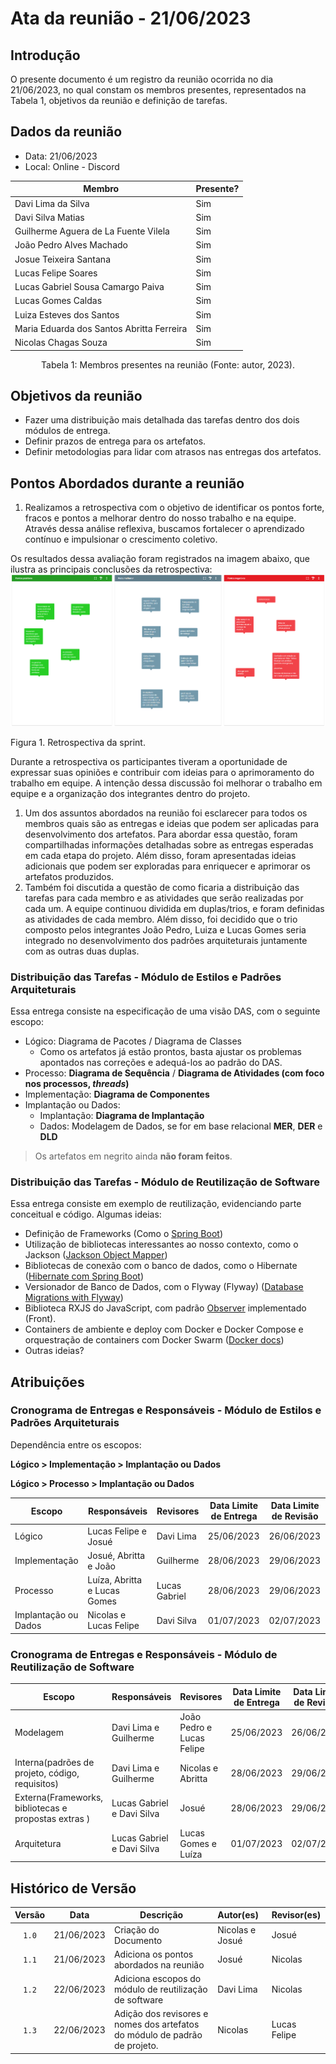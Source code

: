 # Ata da reunião - 21/06/2023

## Introdução

O presente documento é um registro da reunião ocorrida no dia 21/06/2023, no qual constam os membros presentes,
representados na Tabela 1, objetivos da reunião e definição de tarefas.

## Dados da reunião

- Data: 21/06/2023
- Local: Online - Discord

| Membro                                    | Presente? |
|-------------------------------------------|-----------|
| Davi Lima da Silva                        | Sim |
| Davi Silva Matias                         | Sim |
| Guilherme Aguera de La Fuente Vilela      | Sim |
| João Pedro Alves Machado                  | Sim |
| Josue Teixeira Santana                    | Sim |
| Lucas Felipe Soares                       | Sim |
| Lucas Gabriel Sousa Camargo Paiva         | Sim |
| Lucas Gomes Caldas                        | Sim |
| Luiza Esteves dos Santos                  | Sim |
| Maria Eduarda dos Santos Abritta Ferreira | Sim |
| Nicolas Chagas Souza                      | Sim |

<div style="text-align: center">
<p> Tabela 1: Membros presentes na reunião (Fonte: autor, 2023). </p>
</div>

## Objetivos da reunião

- Fazer uma distribuição mais detalhada das tarefas dentro dos dois módulos de entrega.
- Definir prazos de entrega para os artefatos.
- Definir metodologias para lidar com atrasos nas entregas dos artefatos.

## Pontos Abordados durante a reunião

1. Realizamos a retrospectiva com o objetivo de identificar os pontos forte, fracos e pontos a melhorar dentro do nosso trabalho e na equipe. Através dessa análise reflexiva, buscamos fortalecer o aprendizado contínuo e impulsionar o crescimento coletivo.

Os resultados dessa avaliação foram registrados na imagem abaixo, que ilustra as principais conclusões da retrospectiva:
![retrospectiva](../atas/img/retrospectiva-image.png)
<div class="legenda">
Figura 1. Retrospectiva da sprint.
</div>

Durante a retrospectiva  os participantes tiveram a oportunidade de expressar suas opiniões e contribuir com ideias para o aprimoramento do trabalho em equipe. A intenção dessa discussão foi melhorar o trabalho em equipe e a organização dos integrantes dentro do projeto.

1. Um dos assuntos abordados na reunião foi esclarecer para todos os membros quais são as entregas e ideias que podem ser aplicadas para desenvolvimento dos artefatos. Para abordar essa questão, foram compartilhadas informações detalhadas sobre as entregas esperadas em cada etapa do projeto. Além disso, foram apresentadas ideias adicionais que podem ser exploradas para enriquecer e aprimorar os artefatos produzidos.
2. Também foi discutida a questão de como ficaria a distribuição das tarefas para cada membro e as atividades que serão realizadas por cada um. A equipe continuou dividida em duplas/trios, e foram definidas as atividades de cada membro. Além disso, foi decidido que o trio composto pelos integrantes João Pedro, Luiza e Lucas Gomes seria integrado no desenvolvimento dos padrões arquiteturais juntamente com as outras duas duplas.

### Distribuição das Tarefas - Módulo de Estilos e Padrões Arquiteturais

Essa entrega consiste na especificação de uma visão DAS, com o seguinte escopo:

- Lógico: Diagrama de Pacotes / Diagrama de Classes
  - Como os artefatos já estão prontos, basta ajustar os problemas apontados nas correções e adequá-los ao padrão do DAS.
- Processo: **Diagrama de Sequência** / **Diagrama de Atividades (com foco nos processos, _threads_)**
- Implementação: **Diagrama de Componentes**
- Implantação ou Dados:  
  - Implantação: **Diagrama de Implantação**
  - Dados: Modelagem de Dados, se for em base relacional **MER**, **DER** e **DLD**

> Os artefatos em negrito ainda **não foram feitos**.

### Distribuição das Tarefas - Módulo de Reutilização de Software

Essa entrega consiste em exemplo de reutilização, evidenciando parte conceitual e código. Algumas ideias:

- Definição de Frameworks (Como o [Spring Boot](https://docs.spring.io/spring-boot/docs/current/reference/htmlsingle/))
- Utilização de bibliotecas interessantes ao nosso contexto, como o Jackson ([Jackson Object Mapper](https://www.devmedia.com.br/introducao-ao-jackson-objectmapper/43174))
- Bibliotecas de conexão com o banco de dados, como o Hibernate ([Hibernate com Spring Boot](https://www.baeldung.com/spring-boot-hibernate))
- Versionador de Banco de Dados, com o Flyway (Flyway) ([Database Migrations with Flyway](https://www.baeldung.com/database-migrations-with-flyway))
- Biblioteca RXJS do JavaScript, com padrão [Observer](https://rxjs.dev/guide/observer) implementado (Front).
- Containers de ambiente e deploy com Docker e Docker Compose e orquestração de containers com Docker Swarm ([Docker docs](https://docs.docker.com/))
- Outras ideias?

## Atribuições

### Cronograma de Entregas e Responsáveis - Módulo de Estilos e Padrões Arquiteturais

Dependência entre os escopos:

**Lógico > Implementação > Implantação ou Dados**

**Lógico > Processo > Implantação ou Dados**

| Escopo               | Responsáveis                  | Revisores     | Data Limite de Entrega | Data Limite de Revisão |
| -------------------- | ----------------------------- | ------------- | ---------------------- | ---------------------- |
| Lógico               | Lucas Felipe e Josué          | Davi Lima     | 25/06/2023             | 26/06/2023             |
| Implementação        | Josué, Abritta e João         | Guilherme     | 28/06/2023             | 29/06/2023             |
| Processo             | Luíza, Abritta  e Lucas Gomes | Lucas Gabriel | 28/06/2023             | 29/06/2023             |
| Implantação ou Dados | Nicolas e Lucas Felipe        | Davi Silva    | 01/07/2023             | 02/07/2023             |

### Cronograma de Entregas e Responsáveis - Módulo de Reutilização de Software

| Escopo                                               | Responsáveis               | Revisores                 | Data Limite de Entrega | Data Limite de Revisão |
| ---------------------------------------------------- | -------------------------- | ------------------------- | ---------------------- | ---------------------- |
| Modelagem                                            | Davi Lima e Guilherme      | João Pedro e Lucas Felipe | 25/06/2023             | 26/06/2023             |
| Interna(padrões de projeto, código, requisitos)      | Davi Lima e Guilherme      | Nicolas e Abritta         | 28/06/2023             | 29/06/2023             |
| Externa(Frameworks, bibliotecas e propostas extras ) | Lucas Gabriel e Davi Silva | Josué                     | 28/06/2023             | 29/06/2023             |
| Arquitetura                                          | Lucas Gabriel e Davi Silva | Lucas Gomes e Luíza       | 01/07/2023             | 02/07/2023             |

## Histórico de Versão

| Versão |    Data    | Descrição                                                                  | Autor(es)       | Revisor(es) |
| :----: | :--------: | -------------------------------------------------------------------------- | :-------------- | :---------- |
| `1.0`  | 21/06/2023 | Criação do Documento                                                       | Nicolas e Josué | Josué       |
| `1.1`  | 21/06/2023 | Adiciona os pontos abordados na reunião                                    | Josué           | Nicolas     |
| `1.2`  | 22/06/2023 | Adiciona escopos do módulo de reutilização de software                     | Davi Lima       | Nicolas     |
| `1.3`  | 22/06/2023 | Adição dos revisores e nomes dos artefatos do módulo de padrão de projeto. | Nicolas         |    Lucas Felipe         |
